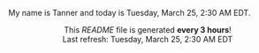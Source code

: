 My name is Tanner and today is Tuesday, March 25, 2:30 AM EDT.

<p align="center">This <i>README</i> file is generated <b>every 3 hours</b>!</br>Last refresh: Tuesday, March 25, 2:30 AM EDT<br /></p>
